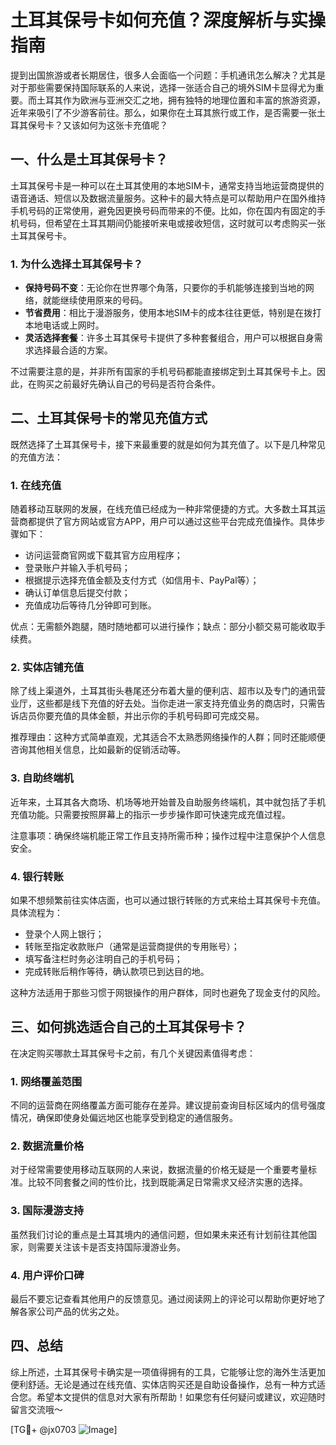 # 土耳其保号卡如何充值？深度解析与实操指南

提到出国旅游或者长期居住，很多人会面临一个问题：手机通讯怎么解决？尤其是对于那些需要保持国际联系的人来说，选择一张适合自己的境外SIM卡显得尤为重要。而土耳其作为欧洲与亚洲交汇之地，拥有独特的地理位置和丰富的旅游资源，近年来吸引了不少游客前往。那么，如果你在土耳其旅行或工作，是否需要一张土耳其保号卡？又该如何为这张卡充值呢？

## 一、什么是土耳其保号卡？

土耳其保号卡是一种可以在土耳其使用的本地SIM卡，通常支持当地运营商提供的语音通话、短信以及数据流量服务。这种卡的最大特点是可以帮助用户在国外维持手机号码的正常使用，避免因更换号码而带来的不便。比如，你在国内有固定的手机号码，但希望在土耳其期间仍能接听来电或接收短信，这时就可以考虑购买一张土耳其保号卡。

### 1. 为什么选择土耳其保号卡？
- **保持号码不变**：无论你在世界哪个角落，只要你的手机能够连接到当地的网络，就能继续使用原来的号码。
- **节省费用**：相比于漫游服务，使用本地SIM卡的成本往往更低，特别是在拨打本地电话或上网时。
- **灵活选择套餐**：许多土耳其保号卡提供了多种套餐组合，用户可以根据自身需求选择最合适的方案。

不过需要注意的是，并非所有国家的手机号码都能直接绑定到土耳其保号卡上。因此，在购买之前最好先确认自己的号码是否符合条件。

## 二、土耳其保号卡的常见充值方式

既然选择了土耳其保号卡，接下来最重要的就是如何为其充值了。以下是几种常见的充值方法：

### 1. 在线充值
随着移动互联网的发展，在线充值已经成为一种非常便捷的方式。大多数土耳其运营商都提供了官方网站或官方APP，用户可以通过这些平台完成充值操作。具体步骤如下：
- 访问运营商官网或下载其官方应用程序；
- 登录账户并输入手机号码；
- 根据提示选择充值金额及支付方式（如信用卡、PayPal等）；
- 确认订单信息后提交付款；
- 充值成功后等待几分钟即可到账。

优点：无需额外跑腿，随时随地都可以进行操作；缺点：部分小额交易可能收取手续费。

### 2. 实体店铺充值
除了线上渠道外，土耳其街头巷尾还分布着大量的便利店、超市以及专门的通讯营业厅，这些都是线下充值的好去处。当你走进一家支持充值业务的商店时，只需告诉店员你要充值的具体金额，并出示你的手机号码即可完成交易。

推荐理由：这种方式简单直观，尤其适合不太熟悉网络操作的人群；同时还能顺便咨询其他相关信息，比如最新的促销活动等。

### 3. 自助终端机
近年来，土耳其各大商场、机场等地开始普及自助服务终端机，其中就包括了手机充值功能。只需要按照屏幕上的指示一步步操作即可快速完成充值过程。

注意事项：确保终端机能正常工作且支持所需币种；操作过程中注意保护个人信息安全。

### 4. 银行转账
如果不想频繁前往实体店面，也可以通过银行转账的方式来给土耳其保号卡充值。具体流程为：
- 登录个人网上银行；
- 转账至指定收款账户（通常是运营商提供的专用账号）；
- 填写备注栏时务必注明自己的手机号码；
- 完成转账后稍作等待，确认款项已到达目的地。

这种方法适用于那些习惯于网银操作的用户群体，同时也避免了现金支付的风险。

## 三、如何挑选适合自己的土耳其保号卡？

在决定购买哪款土耳其保号卡之前，有几个关键因素值得考虑：

### 1. 网络覆盖范围
不同的运营商在网络覆盖方面可能存在差异。建议提前查询目标区域内的信号强度情况，确保即使身处偏远地区也能享受到稳定的通信服务。

### 2. 数据流量价格
对于经常需要使用移动互联网的人来说，数据流量的价格无疑是一个重要考量标准。比较不同套餐之间的性价比，找到既能满足日常需求又经济实惠的选择。

### 3. 国际漫游支持
虽然我们讨论的重点是土耳其境内的通信问题，但如果未来还有计划前往其他国家，则需要关注该卡是否支持国际漫游业务。

### 4. 用户评价口碑
最后不要忘记查看其他用户的反馈意见。通过阅读网上的评论可以帮助你更好地了解各家公司产品的优劣之处。

## 四、总结

综上所述，土耳其保号卡确实是一项值得拥有的工具，它能够让您的海外生活更加便利舒适。无论是通过在线充值、实体店购买还是自助设备操作，总有一种方式适合您。希望本文提供的信息对大家有所帮助！如果您有任何疑问或建议，欢迎随时留言交流哦～

[TG💪+ @jx0703 ![Image](https://github.com/user-attachments/assets/dbca1d08-cadb-493c-b0ec-ad6f7a83f270)]